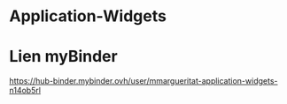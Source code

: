 # Application-Widgets

# Lien myBinder
https://hub-binder.mybinder.ovh/user/mmargueritat-application-widgets-n14ob5rl
